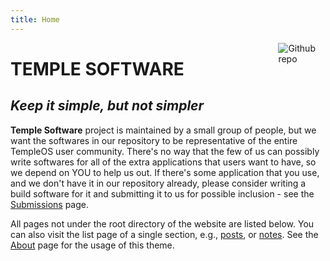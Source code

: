 ```yaml
---
title: Home
---
```


[<img src="https://simpleicons.org/icons/github.svg" style="max-width:15%;min-width:40px;float:right;" alt="Github repo" />](https://github.com/yihui/hugo-xmin)

# TEMPLE SOFTWARE

## _Keep it simple, but not simpler_

**Temple Software** project is maintained by a small group of people, but we want the softwares in our repository to be representative of the entire TempleOS user community. There's no way that the few of us can possibly write softwares for all of the extra applications that users want to have, so we depend on YOU to help us out. If there's some application that you use, and we don't have it in our repository already, please consider writing a build software for it and submitting it to us for possible inclusion - see the [Submissions](https://slackbuilds.org/guidelines/) page. 

All pages not under the root directory of the website are listed below. You can also visit the list page of a single section, e.g., [posts](/post/), or [notes](/note/). See the [About](/about/) page for the usage of this theme.

